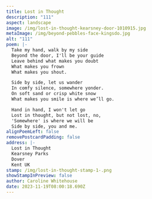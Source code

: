```yaml
---
title: Lost in Thought
description: "111"
aspect: landscape
image: /img/lost-in-thought-kearsney-door-1010915.jpg
metaImage: /img/beyond-pebbles-face-kingsdo.jpg
alt: "111"
poem: |-
  Take my hand, walk by my side
  Beyond the door, I'll be your guide
  Leave behind what makes you doubt
  What makes you frown
  What makes you shout.

  Side by side, let us wander 
  In comfy silence, somewhere yonder.
  On soft sand or crisp white snow
  What makes you smile is where we’ll go.

  Hand in hand, I won't let go
  Lost in thought, but not lost, no,
  'Somewhere' is where we will be
  Side by side, you and me.
alignPoemLeft: false
removePostcardPadding: false
address: |-
  Lost in Thought
  Kearsney Parks
  Dover
  Kent UK
stamp: /img/lost-in-thought-stamp-1-.png
showStampInPreview: false
author: Caroline Whitehouse
date: 2023-11-19T08:00:18.690Z
---
```

